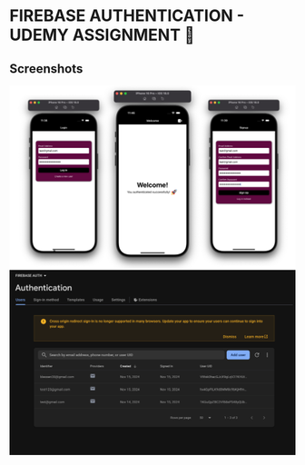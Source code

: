 
# FIREBASE AUTHENTICATION - UDEMY ASSIGNMENT  🚀 





 




##  Screenshots
![App Screenshot](./screenshots/Overview.png)
![App Screenshot](./screenshots/Overview1.png)